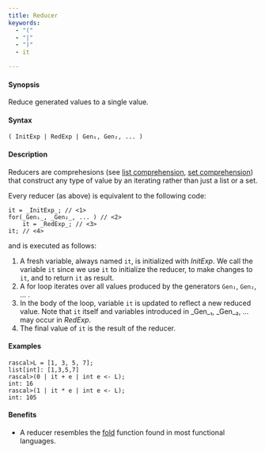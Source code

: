 ```yaml
---
title: Reducer
keywords:
  - "("
  - "|"
  - ")"
  - it

---
```


#### Synopsis

Reduce generated values to a single value.

#### Syntax

`( InitExp | RedExp | Gen₁, Gen₂, ... )`

#### Description

Reducers are comprehesions (see [list comprehension](../../../Rascal/Expressions/Values/List/Comprehension/index.md), [set comprehension](../../../Rascal/Expressions/Values/Set/Comprehension/index.md)) that construct any
type of value by an iterating rather than just a list or a set.

Every reducer (as above)  is equivalent to the following code:
```rascal,subs="verbatim,quotes"
it = _InitExp_; // <1>
for(_Gen₁_, _Gen₂_, ... ) // <2>
    it = _RedExp_; // <3>
it; // <4>
```
and is executed as follows:

1. A fresh variable, always named `it`, is initialized with _InitExp_. 
    We call the variable `it` since we use `it` to initialize the reducer, to make changes to `it`,
    and to return `it` as result.
2. A for loop iterates over all values produced by the generators `Gen₁`, `Gen₂`, ... .
3. In the body of the loop, variable `it` is updated to reflect a new reduced value.
    Note that `it` itself and variables introduced in _Gen_₁, _Gen_₂, ... may occur in _RedExp_.
4. The final value of `it` is the result of the reducer.

#### Examples


```rascal-shell 
rascal>L = [1, 3, 5, 7];
list[int]: [1,3,5,7]
rascal>(0 | it + e | int e <- L);
int: 16
rascal>(1 | it * e | int e <- L);
int: 105
```

#### Benefits

* A reducer resembles the [fold](http://en.wikipedia.org/wiki/Fold_(higher-order_function)) function
found in most functional languages.


